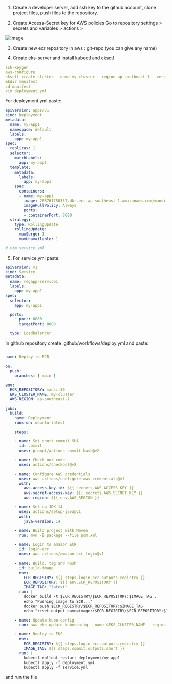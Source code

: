  1. Create a developer server, add ssh key to the github account, clone project files, push files to the repository.

 2. Create Access-Secret key for AWS policies Go to repository settings > secrets and variables > actions >

![image](https://github.com/user-attachments/assets/14c59c5f-26e3-4698-b7bd-6afb124dcd8c)


 3. Create new ecr repository in aws : git-repo (you can give any name)

 4. Create eks-server and install kubectl and eksctl
```yml
ssh-keygen
aws-configure
eksctl create cluster --name my-cluster --region ap-southeast-1 --version 1.29 --vpc-public-subnets subnet-044c44fef8814b390,subnet-065909e8f402e86a7 --node-type t2.micro --nodes-min 2 --ssh-access --ssh-public-key /root/.ssh/id_rsa.pub
mkdir manifest
cd manifest
vim deployment.yml
```

 For deployment.yml paste:
```yml
apiVersion: apps/v1
kind: Deployment
metadata:
  name: my-app1
  namespace: default
  labels:
    app: my-app1
spec:
  replicas: 1
  selector:
    matchLabels:
      app: my-app1
  template:
    metadata:
      labels:
        app: my-app1
    spec:
      containers:
      - name: my-app1
        image: 288761750357.dkr.ecr.ap-southeast-1.amazonaws.com/mansi-30:latest
        imagePullPolicy: Always
        ports:
        - containerPort: 8080
  strategy:
    type: RollingUpdate
    rollingUpdate:
      maxSurge: 1
      maxUnavailable: 1
```
```yml
# vim service.yml
```
5. For service.yml paste:
```yml
apiVersion: v1
kind: Service
metadata:
  name: regapp-service1
  labels:
    app: my-app1
spec:
  selector:
    app: my-app1

  ports:
    - port: 8080
      targetPort: 8080

  type: LoadBalancer
```
In github repository create .github/workflows/deploy.yml and paste:
```yml

name: Deploy to ECR

on: 
  push:
    branches: [ main ]

env:
  ECR_REPOSITORY: mansi-30
  EKS_CLUSTER_NAME: my-cluster
  AWS_REGION: ap-southeast-1

jobs:
  build:
    name: Deployment
    runs-on: ubuntu-latest

    steps:

    - name: Set short commit SHA
      id: commit
      uses: prompt/actions-commit-hash@v2

    - name: Check out code
      uses: actions/checkout@v2

    - name: Configure AWS credentials
      uses: aws-actions/configure-aws-credentials@v1
      with: 
        aws-access-key-id: ${{ secrets.AWS_ACCESS_KEY }}
        aws-secret-access-key: ${{ secrets.AWS_SECRET_KEY }}
        aws-region: ${{ env.AWS_REGION }}

    - name: Set up JDK 14
      uses: actions/setup-java@v1
      with:
        java-version: 14

    - name: Build project with Maven
      run: mvn -B package --file pom.xml

    - name: Login to amazon ECR
      id: login-ecr
      uses: aws-actions/amazon-ecr-login@v1

    - name: Build, tag and Push
      id: build-image
      env:
        ECR_REGISTRY: ${{ steps.login-ecr.outputs.registry }}
        ECR_REPOSITORY: ${{ env.ECR_REPOSITORY }}
        IMAGE_TAG: "latest"
      run: |
        docker build -t $ECR_REGISTRY/$ECR_REPOSITORY:$IMAGE_TAG .
        echo "Pushing image to ECR..."
        docker push $ECR_REGISTRY/$ECR_REPOSITORY:$IMAGE_TAG
        echo "::set-output name=image::$ECR_REGISTRY/$ECR_REPOSITORY:$IMAGE_TAG"

    - name: Update kube config
      run: aws eks update-kubeconfig --name $EKS_CLUSTER_NAME --region $AWS_REGION

    - name: Deploy to EKS
      env: 
        ECR_REGISTRY: ${{ steps.login-ecr.outputs.registry }}
        IMAGE_TAG: ${{ steps.commit.outputs.short }}
      run: |
        kubectl rollout restart deployment/my-app1
        kubectl apply -f deployment.yml
        kubectl apply -f service.yml
```
and run the file
